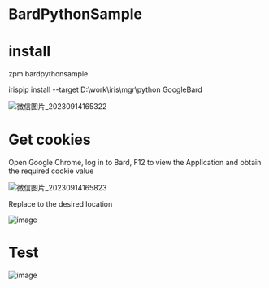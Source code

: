 # BardPythonSample
# install
 zpm bardpythonsample
 
 irispip install  --target D:\work\iris\mgr\python GoogleBard
 
![微信图片_20230914165322](https://github.com/AAdacangjiujiu/BardPythonSample/assets/144994347/8a32b1e3-89de-4168-aa0f-be01ac99afcb)
# Get cookies
Open Google Chrome, log in to Bard, F12 to view the Application and obtain the required cookie value
 
![微信图片_20230914165823](https://github.com/AAdacangjiujiu/BardPythonSample/assets/144994347/10c50d4e-e1e4-48ff-80e5-515019366170)

Replace to the desired location

![image](https://github.com/AAdacangjiujiu/BardPythonSample/assets/144994347/b606bdcf-c5d1-4a52-b18b-e2bb9b413946)

# Test
![image](https://github.com/AAdacangjiujiu/BardPythonSample/assets/144994347/4b746320-1f55-4ca8-a120-396a1b8fe764)
